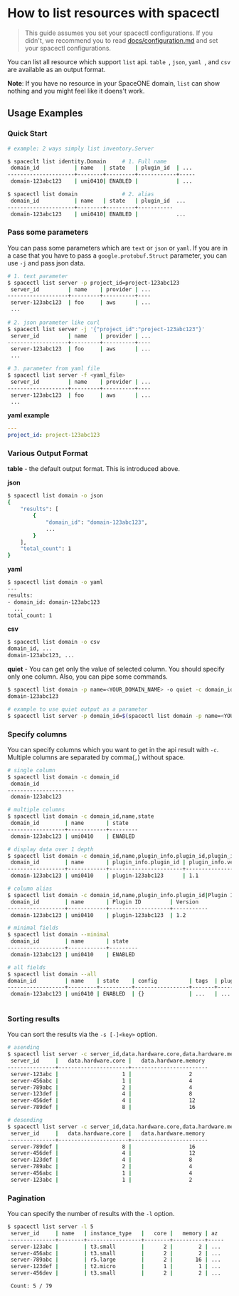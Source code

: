 # How to list resources with spacectl

> This guide assumes you set your spacectl configurations. If you didn't, we recommend you to read [docs/configuration.md](docs/configuration.md) and set your spacectl configurations.

You can list all resource which support `list` api. `table `, `json`, `yaml `, and `csv` are available as an output format. 

**Note**: If you have no resource in your SpaceONE domain, `list` can show nothing and you might feel like it doens't work.

## Usage Examples

### Quick Start

```bash
# example: 2 ways simply list inventory.Server

$ spaceclt list identity.Domain     # 1. Full name
 domain_id           | name   | state   | plugin_id  | ...
---------------------+--------+---------+------------+-----
 domain-123abc123    | umi0410| ENABLED |            | ...

$ spacectl list domain              # 2. alias
 domain_id           | name   | state   | plugin_id  ...
---------------------+--------+---------+-----------
 domain-123abc123    | umi0410| ENABLED |            ...
```

### Pass some parameters

You can pass some parameters which are `text` or `json` or `yaml`. If you are in a case that you have to pass a `google.protobuf.Struct` parameter, you can use `-j` and pass json data.

```bash
# 1. text parameter
$ spacectl list server -p project_id=project-123abc123
 server_id         | name    | provider | ...
-------------------+---------+----------+----
 server-123abc123  | foo     | aws      | ...
 ...
 
# 2. json parameter like curl
$ spacectl list server -j '{"project_id":"project-123abc123"}'
 server_id         | name    | provider | ...
-------------------+---------+----------+----
 server-123abc123  | foo     | aws      | ...
 ...

# 3. parameter from yaml file
$ spacectl list server -f <yaml_file>
 server_id         | name    | provider | ...
-------------------+---------+----------+----
 server-123abc123  | foo     | aws      | ...
 ...
```

**yaml example**
```yaml
---
project_id: project-123abc123
```


### Various Output Format

**table** - the default output format. This is introduced above.

**json**

```bash
$ spacectl list domain -o json
{
    "results": [
        {
            "domain_id": "domain-123abc123",
           	...
        }
    ],
    "total_count": 1
}
```

**yaml** 

```bash
$ spacectl list domain -o yaml
---
results:
- domain_id: domain-123abc123
  ...
total_count: 1
```

**csv**

```bash
$ spacectl list domain -o csv
domain_id, ...
domain-123abc123, ...
```

**quiet** - You can get only the value of selected column. You should specify only one column. Also, you can pipe some commands.

```bash
$ spacectl list domain -p name=<YOUR_DOMAIN_NAME> -o quiet -c domain_id
domain-123abc123

# example to use quiet output as a parameter
$ spacectl list server -p domain_id=$(spacectl list domain -p name=<YOUR_DOMAIN_NAME> -o quiet -c domain_id)
```



### Specify columns

You can specify columns which you want to get in the api result with `-c`. Multiple columns are separated by comma(`,`) without space.

```bash
# single column
$ spacectl list domain -c domain_id
 domain_id
---------------------
 domain-123abc123

# multiple columns
$ spacectl list domain -c domain_id,name,state
 domain_id        | name       | state
------------------+------------+---------
 domain-123abc123 | umi0410    | ENABLED

# display data over 1 depth
$ spacectl list domain -c domain_id,name,plugin_info.plugin_id,plugin_info.version,plugin_info.options.auth_type
 domain_id        | name       | plugin_info.plugin_id | plugin_info.version | plugin_info.options.auth_type
------------------+------------+-----------------------+---------------------+--------------------------------
 domain-123abc123 | umi0410    | plugin-123abc123      | 1.1                 | google_oauth2

# column alias
$ spacectl list domain -c domain_id,name,plugin_info.plugin_id|Plugin ID,plugin_info.version|Version
 domain_id        | name       | Plugin ID         | Version
------------------+------------+-------------------+-----------
 domain-123abc123 | umi0410    | plugin-123abc123  | 1.2

# minimal fields
$ spacectl list domain --minimal 
 domain_id        | name       | state
------------------+------------+---------
 domain-123abc123 | umi0410    | ENABLED

# all fields
$ spacectl list domain --all
domain_id         | name    | state    | config          | tags  | plugin_info | created_at | deleted_at
------------------+---------+----------+-----------------+-------+-------------+------------+-------------
 domain-123abc123 | umi0410 | ENABLED  | {}              | ...   | ...         | ...        | ...
 
```

### Sorting results
You can sort the results via the `-s [-]<key>` option.
```bash
# asending
$ spacectl list server -c server_id,data.hardware.core,data.hardware.memory -s data.hardware.core
 server_id     |   data.hardware.core |   data.hardware.memory
---------------+----------------------+------------------------
 server-123abc |                    1 |                  2
 server-456abc |                    1 |                  4
 server-789abc |                    2 |                  4
 server-123def |                    4 |                  8
 server-456def |                    4 |                  12
 server-789def |                    8 |                  16

# desending
$ spacectl list server -c server_id,data.hardware.core,data.hardware.memory -s -data.hardware.core
 server_id     |   data.hardware.core |   data.hardware.memory
---------------+----------------------+------------------------
 server-789def |                    8 |                  16
 server-456def |                    4 |                  12
 server-123def |                    4 |                  8
 server-789abc |                    2 |                  4
 server-456abc |                    1 |                  4 
 server-123abc |                    1 |                  2
```

### Pagination
You can specify the number of results with the `-l` option.
```bash
$ spacectl list server -l 5
 server_id     | name   | instance_type   |   core |   memory | az   
---------------+--------+-----------------+--------+----------+-----
 server-123abc |        | t3.small        |      2 |        2 | ...
 server-456abc |        | t3.small        |      2 |        2 | ...
 server-789abc |        | r5.large        |      2 |       16 | ...
 server-123def |        | t2.micro        |      1 |        1 | ...
 server-456dev |        | t3.small        |      2 |        2 | ...

 Count: 5 / 79
```